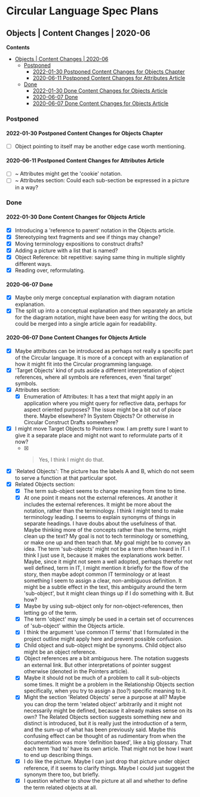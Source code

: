 Circular Language Spec Plans
============================

Objects | Content Changes | 2020-06
-----------------------------------

__Contents__

- [Objects | Content Changes | 2020-06](#objects--content-changes--2020-06)
    - [Postponed](#postponed)
        - [2022-01-30 Postponed Content Changes for Objects Chapter](#2022-01-30-postponed-content-changes-for-objects-chapter)
        - [2020-06-11 Postponed Content Changes for Attributes Article](#2020-06-11-postponed-content-changes-for-attributes-article)
    - [Done](#done)
        - [2022-01-30 Done Content Changes for Objects Article](#2022-01-30-done-content-changes-for-objects-article)
        - [2020-06-07 Done](#2020-06-07-done)
        - [2020-06-07 Done Content Changes for Objects Article](#2020-06-07-done-content-changes-for-objects-article)

### Postponed

#### 2022-01-30 Postponed Content Changes for Objects Chapter

- [ ] Object pointing to itself may be another edge case worth mentioning.

#### 2020-06-11 Postponed Content Changes for Attributes Article

- [ ] ~ Attributes might get the 'cookie' notation.
- [ ] ~ Attributes section: Could each sub-section be expressed in a picture in a way?

### Done

#### 2022-01-30 Done Content Changes for Objects Article

- [x] Introducing a 'reference to parent' notation in the Objects article.
- [x] Stereotyping text fragments and see if things may change?
- [x] Moving terminology expositions to construct drafts?
- [x] Adding a picture with a list that is named?
- [x] Object Reference: bit repetitive: saying same thing in multiple slightly different ways.
- [x] Reading over, reformulating.

#### 2020-06-07 Done 

- [x] Maybe only merge conceptual explanation with diagram notation explanation.
- [x] The split up into a conceptual explanation and then separately an article for the diagram notation, might have been easy for writing the docs, but could be merged into a single article again for readability.

#### 2020-06-07 Done Content Changes for Objects Article

- [x] Maybe attributes can be introduced as perhaps not really a specific part of the Circular language. It is more of a concept with an explanation of how it might fit into the Circular programming language.
- [x] 'Target Objects' kind of puts aside a different interpretation of object references, where all symbols are references, even 'final target' symbols.
- [x] Attributes section:
    - [x] Enumeration of Attributes:    It has a text that might apply in an application where you might query for reflective data, perhaps for aspect oriented purposes? The issue might be a bit out of place there. Maybe elsewhere? In System Objects? Or otherwise in Circular Construct Drafts somewhere?
- [x] I might move Target Objects to Pointers now. I am pretty sure I want to give it a separate place and might not want to reformulate parts of it now?
    - [x] > Yes, I think I might do that.
- [x] 'Related Objects': The picture has the labels A and B, which do not seem to serve a function at that particular spot.
- [x] Related Objects section:
    - [x] The term sub-object seems to change meaning from time to time.
    - [x] At one point it means not the external references. At another it includes the external references. It might be more about the notation, rather than the terminology. I think I might tend to make terminology leading. I seems to explain synonyms of things in separate headings. I have doubs about the usefulness of that. Maybe thinking more of the concepts rather than the terms, might clean up the text? My goal is not to tech terminology or something, or make one up and then teach that. My goal might be to convey an idea. The term 'sub-objects' might not be a term often heard in IT. I think I just use it, because it makes the explanations work better. Maybe, since it might not seem a well adopted, perhaps therefor not well defined, term in IT, I might mention it briefly for the flow of the story, then maybe adopt common IT terminology or at least something I seem to assign a clear, non-ambiguous definition. It might be a subtle effect in the text, this ambiguity around the term 'sub-object', but it might clean things up if I do something with it. But how? 
    - [x] Maybe by using sub-object only for non-object-references, then letting go of the term. 
    - [x] The term 'object' may simply be used in a certain set of occurrences of 'sub-object' within the Objects article.
    - [x] I think the argument 'use common IT terms' that I formulated in the project outline might apply here and prevent possible confusion.
    - [x] Child object and sub-object might be synonyms. Child object also might be an object reference.
    - [x] Object references are a bit ambiguous here. The notation suggests an external link. But other interpretations of pointer suggest otherwise (denoted in the Pointers article).
    - [x] Maybe it should not be much of a problem to call it sub-objects some times. It might be a problem in the Relationship Objects section specifically, when you try to assign a (too?) specific meaning to it.
    - [x] Might the section 'Related Objects' serve a purpose at all? Maybe you can drop the term 'related object' arbitrarily and it might not necessarily might be defined, because it already makes sense on its own? The Related Objects section suggests something new and distinct is introduced, but it is really just the introduction of a term, and the sum-up of what has been previously said. Maybe this confusing effect can be thought of as rudimentary from when the documentation was more 'definition based', like a big glossary. That each term 'had to' have its own article. That might not be how I want to end up describing things.
    - [x] I do like the picture. Maybe I can just drop that picture under object reference, if it seems to clarify things. Maybe I could just suggest the synonym there too, but briefly.
    - [x] I question whether to show the picture at all and whether to define the term related objects at all.